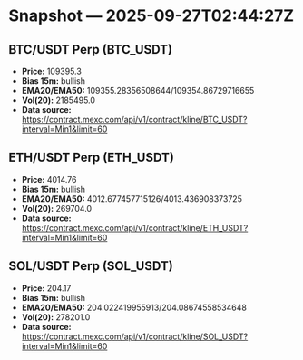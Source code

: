 # Snapshot — 2025-09-27T02:44:27Z

## BTC/USDT Perp (BTC_USDT)
- **Price:** 109395.3
- **Bias 15m:** bullish
- **EMA20/EMA50:** 109355.28356508644/109354.86729716655
- **Vol(20):** 2185495.0
- **Data source:** https://contract.mexc.com/api/v1/contract/kline/BTC_USDT?interval=Min1&limit=60

## ETH/USDT Perp (ETH_USDT)
- **Price:** 4014.76
- **Bias 15m:** bullish
- **EMA20/EMA50:** 4012.677457715126/4013.436908373725
- **Vol(20):** 269704.0
- **Data source:** https://contract.mexc.com/api/v1/contract/kline/ETH_USDT?interval=Min1&limit=60

## SOL/USDT Perp (SOL_USDT)
- **Price:** 204.17
- **Bias 15m:** bullish
- **EMA20/EMA50:** 204.022419955913/204.08674558534648
- **Vol(20):** 278201.0
- **Data source:** https://contract.mexc.com/api/v1/contract/kline/SOL_USDT?interval=Min1&limit=60
